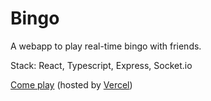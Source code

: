 # Bingo

A webapp to play real-time bingo with friends.

Stack: React, Typescript, Express, Socket.io

[Come play]([https://bingo-wilfrite.herokuapp.com](https://bingo-wilfrite.vercel.app/)) (hosted by [Vercel](https://www.vercel.com/))
